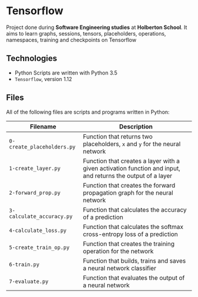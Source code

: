 # Tensorflow

Project done during **Software Engineering studies** at **Holberton School**. It aims to learn graphs, sessions, tensors, placeholders, operations, namespaces, training and checkpoints on Tensorflow

## Technologies

- Python Scripts are written with Python 3.5
- `Tensorflow`, version 1.12

## Files

All of the following files are scripts and programs written in Python:

| Filename                   | Description                                                                                                 |
| -------------------------- | ----------------------------------------------------------------------------------------------------------- |
| `0-create_placeholders.py` | Function that returns two placeholders, `x` and `y` for the neural network                                  |
| `1-create_layer.py`        | Function that creates a layer with a given activation function and input, and returns the output of a layer |
| `2-forward_prop.py`        | Function that creates the forward propagation graph for the neural network                                  |
| `3-calculate_accuracy.py`  | Function that calculates the accuracy of a prediction                                                       |
| `4-calculate_loss.py`      | Function that calculates the softmax cross-entropy loss of a prediction                                     |
| `5-create_train_op.py`     | Function that creates the training operation for the network                                                |
| `6-train.py`               | Function that builds, trains and saves a neural network classifier                                          |
| `7-evaluate.py`            | Function that evaluates the output of a neural network                                                      |
